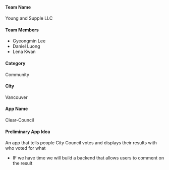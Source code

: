 #### Team Name
Young and Supple LLC

#### Team Members 
- Gyeongmin Lee
- Daniel Luong
- Lena Kwan

#### Category
Community

#### City
Vancouver

#### App Name
Clear-Council

#### Preliminary App Idea
An app that tells people City Council votes and displays their results with who voted for what
- IF we have time we will build a backend that allows users to comment on the result
